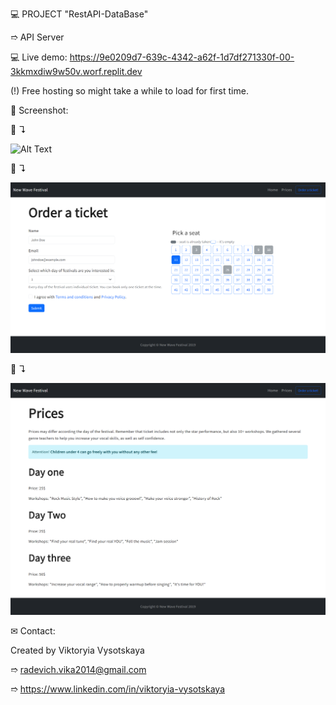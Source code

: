 💻 PROJECT "RestAPI-DataBase"

➱ API Server


💻 Live demo: https://9e0209d7-639c-4342-a62f-1d7df271330f-00-3kkmxdiw9w50v.worf.replit.dev

(!) Free hosting so might take a while to load for first time.



👀 Screenshot:

📸 ↴︎

![Alt Text](./client/public/img/screenshots/1.Home.png)

📸 ↴︎

![Alt Text](./client/public/img/screenshots/2.Order.png)

📸 ↴︎

![Alt Text](./client/public/img/screenshots/3.Prices.png)


✉ Contact:

Created by Viktoryia Vysotskaya

➱ radevich.vika2014@gmail.com

➱ https://www.linkedin.com/in/viktoryia-vysotskaya